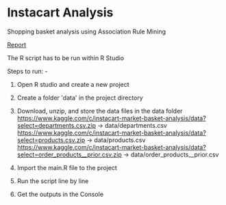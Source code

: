 # Instacart Analysis

Shopping basket analysis using Association Rule Mining

[Report](Report.pdf)

The R script has to be run within R Studio

Steps to run: -
1) Open R studio and create a new project

2) Create a folder 'data' in the project directory

3) Download, unzip, and store the data files in the data folder 
https://www.kaggle.com/c/instacart-market-basket-analysis/data?select=departments.csv.zip -> data/departments.csv
https://www.kaggle.com/c/instacart-market-basket-analysis/data?select=products.csv.zip -> data/products.csv
https://www.kaggle.com/c/instacart-market-basket-analysis/data?select=order_products__prior.csv.zip -> data/order_products__prior.csv

4) Import the main.R file to the project

5) Run the script line by line

6) Get the outputs in the Console
